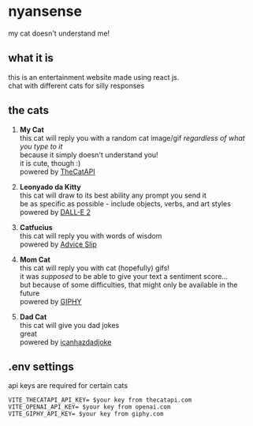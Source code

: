 # nyansense
my cat doesn't understand me!

## what it is
this is an entertainment website made using react js.  
chat with different cats for silly responses  

## the cats
1. **My Cat**  
this cat will reply you with a random cat image/gif *regardless of what you type to it*  
because it simply doesn't understand you!  
it is cute, though :)  
powered by [TheCatAPI](https://thecatapi.com/)
  
2. **Leonyado da Kitty**  
this cat will draw to its best ability any prompt you send it  
be as specific as possible - include objects, verbs, and art styles  
powered by [DALL-E 2](https://openai.com/product/dall-e-2)  

3. **Catfucius**  
this cat will reply you with words of wisdom  
powered by [Advice Slip](https://api.adviceslip.com/)  

4. **Mom Cat**  
this cat will reply you with cat (hopefully) gifs!  
it was *supposed* to be able to give your text a sentiment score...  
but because of some difficulties, that might only be available in the future  
powered by [GIPHY](https://giphy.com/)  

5. **Dad Cat**  
this cat will give you dad jokes  
great  
powered by [icanhazdadjoke](https://icanhazdadjoke.com/api)

## .env settings
api keys are required for certain cats  
```
VITE_THECATAPI_API_KEY= $your key from thecatapi.com
VITE_OPENAI_API_KEY= $your key from openai.com
VITE_GIPHY_API_KEY= $your key from giphy.com

```



